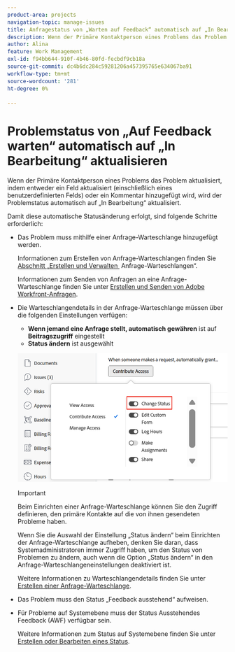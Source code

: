 ```yaml
---
product-area: projects
navigation-topic: manage-issues
title: Anfragestatus von „Warten auf Feedback“ automatisch auf „In Bearbeitung“ aktualisieren
description: Wenn der Primäre Kontaktperson eines Problems das Problem aktualisiert, indem entweder ein Feld aktualisiert (einschließlich eines benutzerdefinierten Felds) oder ein Kommentar hinzugefügt wird, wird der Problemstatus automatisch auf „In Bearbeitung“ aktualisiert.
author: Alina
feature: Work Management
exl-id: f94bb644-910f-4b46-80fd-fecbdf9cb18a
source-git-commit: dc4b6dc284c59281206a457395765e634067ba91
workflow-type: tm+mt
source-wordcount: '281'
ht-degree: 0%

---
```


# Problemstatus von „Auf Feedback warten“ automatisch auf „In Bearbeitung“ aktualisieren

<!--Audited: 109/2025-->

Wenn der Primäre Kontaktperson eines Problems das Problem aktualisiert, indem entweder ein Feld aktualisiert (einschließlich eines benutzerdefinierten Felds) oder ein Kommentar hinzugefügt wird, wird der Problemstatus automatisch auf „In Bearbeitung“ aktualisiert.

Damit diese automatische Statusänderung erfolgt, sind folgende Schritte erforderlich:

* Das Problem muss mithilfe einer Anfrage-Warteschlange hinzugefügt werden.

  Informationen zum Erstellen von Anfrage-Warteschlangen finden Sie [&#x200B; Abschnitt „Erstellen und Verwalten &#x200B;](../../../manage-work/requests/create-and-manage-request-queues/create-manage-request-queues.md) Anfrage-Warteschlangen“.

  Informationen zum Senden von Anfragen an eine Anfrage-Warteschlange finden Sie unter [Erstellen und Senden von Adobe Workfront-Anfragen](../../../manage-work/requests/create-requests/create-submit-requests.md).

* Die Warteschlangendetails in der Anfrage-Warteschlange müssen über die folgenden Einstellungen verfügen:
   * **Wenn jemand eine Anfrage stellt, automatisch gewähren** ist auf **Beitragszugriff** eingestellt
   * **Status ändern** ist ausgewählt

  ![Warteschlangendetails gewähren Beitragszugriff, und der Änderungsstatus ist ausgewählt.](assets/queuedetails-contributeaccess-changestatus.png)

  >[!IMPORTANT]
  >
  >  Beim Einrichten einer Anfrage-Warteschlange können Sie den Zugriff definieren, den primäre Kontakte auf die von ihnen gesendeten Probleme haben.
  >
  >Wenn Sie die Auswahl der Einstellung „Status ändern“ beim Einrichten der Anfrage-Warteschlange aufheben, denken Sie daran, dass Systemadministratoren immer Zugriff haben, um den Status von Problemen zu ändern, auch wenn die Option „Status ändern“ in den Anfrage-Warteschlangeneinstellungen deaktiviert ist.

  Weitere Informationen zu Warteschlangendetails finden Sie unter [Erstellen einer Anfrage-Warteschlange](../../../manage-work/requests/create-and-manage-request-queues/create-request-queue.md).

* Das Problem muss den Status „Feedback ausstehend“ aufweisen.
* Für Probleme auf Systemebene muss der Status Ausstehendes Feedback (AWF) verfügbar sein.

  Weitere Informationen zum Status auf Systemebene finden Sie unter [Erstellen oder Bearbeiten eines Status](../../../administration-and-setup/customize-workfront/creating-custom-status-and-priority-labels/create-or-edit-a-status.md).
